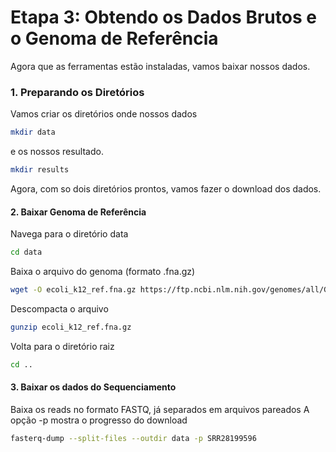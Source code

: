 # Etapa 3: Obtendo os Dados Brutos e o Genoma de Referência

Agora que as ferramentas estão instaladas, vamos baixar nossos dados.

### 1. Preparando os Diretórios

Vamos criar os diretórios onde nossos dados 
```bash
mkdir data
```
e os nossos resultado.

```bash 
mkdir results
```

Agora, com so dois diretórios prontos, vamos fazer o download dos dados.

#### 2. Baixar Genoma de Referência

Navega para o diretório data
```bash
cd data
```

Baixa o arquivo do genoma (formato .fna.gz)
```bash
wget -O ecoli_k12_ref.fna.gz https://ftp.ncbi.nlm.nih.gov/genomes/all/GCF/000/005/845/GCF_000005845.2_ASM584v2/GCF_000005845.2_ASM584v2_genomic.fna.gz
```

Descompacta o arquivo
```bash
gunzip ecoli_k12_ref.fna.gz
```

Volta para o diretório raiz
```bash
cd ..
```

#### 3. Baixar os dados do Sequenciamento

Baixa os reads no formato FASTQ, já separados em arquivos pareados
A opção -p mostra o progresso do download
```bash
fasterq-dump --split-files --outdir data -p SRR28199596	
```
